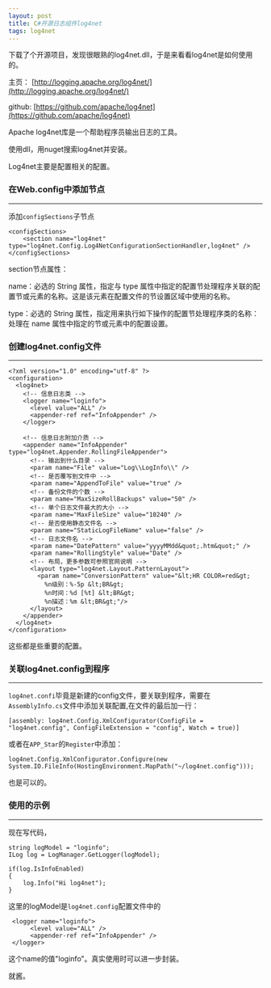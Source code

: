 ```yaml
---
layout: post
title: C#开源日志组件log4net
tags: log4net
---
```


下载了个开源项目，发现很眼熟的log4net.dll，于是来看看log4net是如何使用的。

主页： [http://logging.apache.org/log4net/](http://logging.apache.org/log4net/)

github: [https://github.com/apache/log4net](https://github.com/apache/log4net)

Apache log4net库是一个帮助程序员输出日志的工具。


使用dll，用nuget搜索log4net并安装。


Log4net主要是配置相关的配置。

### 在Web.config中添加节点
---

添加`configSections`子节点

	<configSections>
		<section name="log4net" type="log4net.Config.Log4NetConfigurationSectionHandler,log4net" />
	</configSections>


section节点属性：

name：必选的 String 属性，指定与 type 属性中指定的配置节处理程序关联的配置节或元素的名称。这是该元素在配置文件的节设置区域中使用的名称。

type：必选的 String 属性，指定用来执行如下操作的配置节处理程序类的名称：处理在 name 属性中指定的节或元素中的配置设置。

### 创建log4net.config文件
---

	<?xml version="1.0" encoding="utf-8" ?>
	<configuration>
	  <log4net>
	    <!-- 信息日志类 -->
	    <logger name="loginfo">
	      <level value="ALL" />
	      <appender-ref ref="InfoAppender" />
	    </logger>
	
	    <!-- 信息日志附加介质 -->
	    <appender name="InfoAppender" type="log4net.Appender.RollingFileAppender">
	      <!-- 输出到什么目录 -->
	      <param name="File" value="Log\\LogInfo\\" />
	      <!-- 是否覆写到文件中 -->
	      <param name="AppendToFile" value="true" />
	      <!-- 备份文件的个数 -->
	      <param name="MaxSizeRollBackups" value="50" />
	      <!-- 单个日志文件最大的大小 -->
	      <param name="MaxFileSize" value="10240" />
	      <!-- 是否使用静态文件名 -->
	      <param name="StaticLogFileName" value="false" />
	      <!-- 日志文件名 -->
	      <param name="DatePattern" value="yyyyMMdd&quot;.htm&quot;" />
	      <param name="RollingStyle" value="Date" />
	      <!-- 布局，更多参数可参照官网说明 -->
	      <layout type="log4net.Layout.PatternLayout">
	        <param name="ConversionPattern" value="&lt;HR COLOR=red&gt;
	          %n级别：%-5p &lt;BR&gt;
	          %n时间：%d [%t] &lt;BR&gt;
	          %n描述：%m &lt;BR&gt;"/>
	      </layout>
	    </appender>
	  </log4net>
	</configuration>


这些都是些重要的配置。



### 关联log4net.config到程序
---

`log4net.confi`毕竟是新建的config文件，要关联到程序，需要在`AssemblyInfo.cs`文件中添加关联配置,在文件的最后加一行：

	[assembly: log4net.Config.XmlConfigurator(ConfigFile = "log4net.config", ConfigFileExtension = "config", Watch = true)]

或者在`APP_Star`的`Register`中添加：

	log4net.Config.XmlConfigurator.Configure(new System.IO.FileInfo(HostingEnvironment.MapPath("~/log4net.config")));

也是可以的。

### 使用的示例
---

现在写代码，

	string logModel = "loginfo";
	ILog log = LogManager.GetLogger(logModel);
	
	if(log.IsInfoEnabled)
	{
		log.Info("Hi log4net");	
	}



这里的logModel是`log4net.config`配置文件中的

	 <logger name="loginfo">
	      <level value="ALL" />
	      <appender-ref ref="InfoAppender" />
	 </logger>


这个name的值"loginfo"。真实使用时可以进一步封装。

就酱。

	
	

